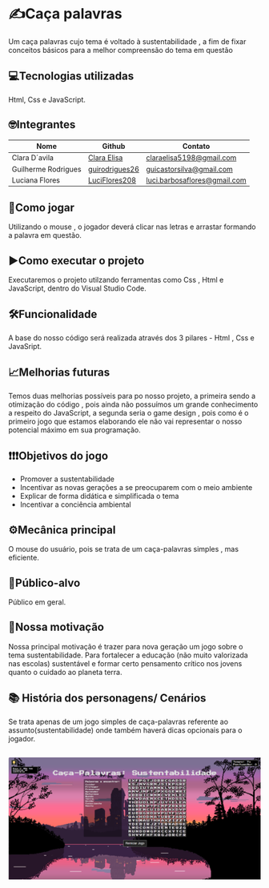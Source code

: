 # ✍️Caça palavras
Um caça palavras cujo tema é voltado à sustentabilidade , a fim de fixar conceitos básicos para a melhor compreensão do tema em questão

## 💻Tecnologias utilizadas
Html, Css e JavaScript.

## 🤓Integrantes
|         Nome         |      Github       |        Contato        |
|----------------------|-------------------|-----------------------| 
| Clara D´avila        | [Clara Elisa](https://github.com/Claraelisa05)     |  claraelisa5198@gmail.com |
| Guilherme Rodrigues  | [guirodrigues26](https://github.com/guirodrigues26)  | guicastorsilva@gmail.com |
| Luciana Flores       | [LuciFlores208](https://github.com/LuciFlores208)   | luci.barbosaflores@gmail.com  |                                


## 📝Como jogar
Utilizando o mouse , o jogador deverá clicar nas letras e arrastar formando a palavra em questão.

## ▶️Como executar o projeto
Executaremos o projeto utilzando ferramentas como Css , Html e JavaScript, dentro do Visual Studio Code.

## 🛠️Funcionalidade
A base do nosso código será realizada através dos 3 pilares - Html , Css e JavaSript.

## 📈Melhorias futuras
Temos duas melhorias possíveis para po nosso projeto, a primeira sendo a otimização do código , pois ainda não possuímos um grande conhecimento a respeito do JavaScript, a segunda seria
o game design , pois como é o primeiro jogo que estamos elaborando ele não vai representar o nosso potencial máximo em sua programação. 

## ❗❗❗Objetivos do jogo
- Promover a sustentabilidade
- Incentivar as novas gerações a se preocuparem com o meio ambiente
- Explicar de forma didática e simplificada o tema
- Incentivar a conciência ambiental

## ⚙️Mecânica principal 
O mouse do usuário, pois se trata de um caça-palavras simples , mas eficiente.

## 🎯Público-alvo
Público em geral.

## 🤔Nossa motivação
Nossa principal motivação é trazer para nova geração um jogo sobre o tema sustentabilidade. Para fortalecer a educação (não muito valorizada nas escolas) sustentável e formar certo pensamento crítico nos jovens quanto o cuidado ao planeta terra.

## 📚 História dos personagens/ Cenários
Se trata apenas de um jogo simples de caça-palavras referente ao assunto(sustentabilidade) onde também haverá dicas opcionais para o jogador.

## 
![resultados](imagens/imagem.png)

  




